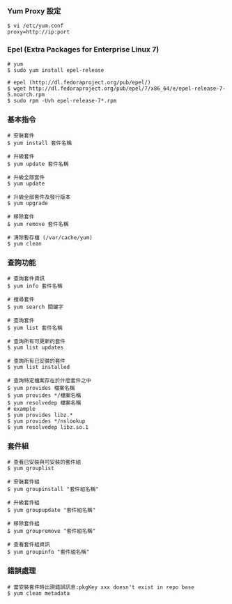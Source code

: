 ### Yum Proxy 設定
```shell
$ vi /etc/yum.conf
proxy=http://ip:port
```

### Epel (Extra Packages for Enterprise Linux 7)
```shell
# yum
$ sudo yum install epel-release

# epel (http://dl.fedoraproject.org/pub/epel/)
$ wget http://dl.fedoraproject.org/pub/epel/7/x86_64/e/epel-release-7-5.noarch.rpm
$ sudo rpm -Uvh epel-release-7*.rpm
```

### 基本指令
```shell
# 安裝套件
$ yum install 套件名稱

# 升級套件
$ yum update 套件名稱

# 升級全部套件
$ yum update

# 升級全部套件及發行版本
$ yum upgrade

# 移除套件
$ yum remove 套件名稱

# 清除暫存檔 (/var/cache/yum)
$ yum clean
```

### 查詢功能
```shell
# 查詢套件資訊
$ yum info 套件名稱

# 搜尋套件
$ yum search 關鍵字

# 查詢套件
$ yum list 套件名稱

# 查詢所有可更新的套件
$ yum list updates

# 查詢所有已安裝的套件
$ yum list installed

# 查詢特定檔案存在於什麼套件之中
$ yum provides 檔案名稱
$ yum provides */檔案名稱
$ yum resolvedep 檔案名稱
# example
$ yum provides libz.*
$ yum provides */nslookup
$ yum resolvedep libz.so.1
```

### 套件組
```shell
# 查看已安裝與可安裝的套件組
$ yum grouplist

# 安裝套件組
$ yum groupinstall "套件組名稱"

# 升級套件組
$ yum groupupdate "套件組名稱"

# 移除套件組
$ yum groupremove "套件組名稱"

# 查看套件組資訊
$ yum groupinfo "套件組名稱"
```

### 錯誤處理
```shell
# 當安裝套件時出現錯誤訊息:pkgKey xxx doesn't exist in repo base
$ yum clean metadata
```
